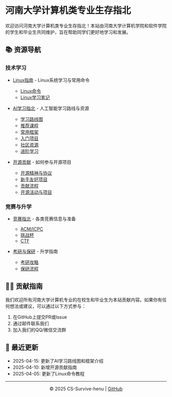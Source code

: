 # 河南大学计算机类专业生存指北

欢迎访问河南大学计算机类专业生存指北！本站由河南大学计算机学院和软件学院的学生和毕业生共同维护，旨在帮助同学们更好地学习和发展。

## 📚 资源导航

### 技术学习
- [Linux指南](LinuxGuide/README.md) - Linux系统学习与常用命令
  - [Linux命令](LinuxGuide/Linux命令/ls命令.md)
  - [Linux学习笔记](LinuxGuide/Linux学习笔记/关于md格式的使用.md)
  
- [AI学习指北](AILearnGuide/README.md) - 人工智能学习路线与资源
  - [学习路线图](AILearnGuide/roadmap.md)
  - [推荐课程](AILearnGuide/courses.md)
  - [常用框架](AILearnGuide/frameworks.md)
  - [入门项目](AILearnGuide/projects.md)
  - [社区资源](AILearnGuide/community.md)
  - [进阶学习](AILearnGuide/advanced_learning.md)

- [开源贡献](OpenSource/README.md) - 如何参与开源项目
  - [开源精神与协议](OpenSource/spirit_license.md)
  - [新手友好项目](OpenSource/beginner_projects.md)
  - [贡献流程](OpenSource/workflow.md)
  - [开源活动与项目](OpenSource/open_source_programs.md)

### 竞赛与升学
- [竞赛指北](Competitions/README.md) - 各类竞赛信息与准备
  - [ACM/ICPC](Competitions/acm_icpc.md)
  - [挑战杯](Competitions/challenge_cup.md)
  - [CTF](Competitions/ctf.md)

- [考研与保研](考研与保研/README.md) - 升学指南
  - [考研攻略](考研与保研/考研.md)
  - [保研流程](考研与保研/保研.md)

## 🙋‍♀️ 贡献指南

我们欢迎所有河南大学计算机专业的在校生和毕业生为本站贡献内容。如果你有任何想法或建议，可以通过以下方式参与：

1. 在GitHub上提交PR或Issue
2. 通过邮件联系我们
3. 加入我们的QQ/微信交流群

## 📅 最近更新

- 2025-04-15: 更新了AI学习路线图和框架介绍
- 2025-04-10: 新增开源贡献指南
- 2025-04-05: 更新了Linux命令教程

---

<div align="center">
© 2025 CS-Survive-henu | <a href="https://github.com/CS-Survive-henu/CS-Survive-henu.github.io">GitHub</a>
</div>
